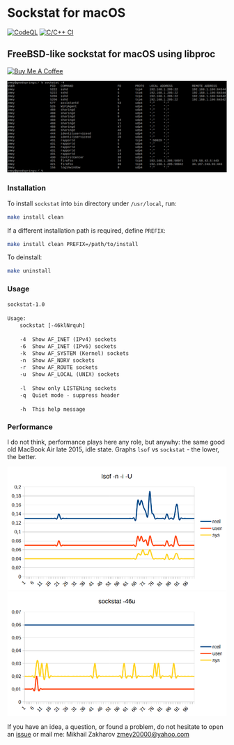 # Sockstat for macOS

[![CodeQL](https://github.com/mezantrop/sockstat/actions/workflows/codeql.yml/badge.svg)](https://github.com/mezantrop/sockstat/actions/workflows/codeql.yml)
[![C/C++ CI](https://github.com/mezantrop/sockstat/actions/workflows/c-cpp-macos.yml/badge.svg)](https://github.com/mezantrop/sockstat/actions/workflows/c-cpp-macos.yml)

## FreeBSD-like sockstat for macOS using libproc

<a href="https://www.buymeacoffee.com/mezantrop" target="_blank"><img src="https://cdn.buymeacoffee.com/buttons/default-orange.png" alt="Buy Me A Coffee" height="41" width="174"></a>

![sockstat](media/sockstat.png)

### Installation

To install `sockstat` into `bin` directory under `/usr/local`, run:

```sh
make install clean
```

If a different installation path is required, define `PREFIX`:

```sh
make install clean PREFIX=/path/to/install
```

To deinstall:

```sh
make uninstall
```

### Usage

```
sockstat-1.0

Usage:
    sockstat [-46klNrquh]

    -4  Show AF_INET (IPv4) sockets
    -6  Show AF_INET (IPv6) sockets
    -k  Show AF_SYSTEM (Kernel) sockets
    -n  Show AF_NDRV sockets
    -r  Show AF_ROUTE sockets
    -u  Show AF_LOCAL (UNIX) sockets

    -l  Show only LISTENing sockets
    -q  Quiet mode - suppress header

    -h  This help message
```

### Performance

I do not think, performance plays here any role, but anywhy: the same good old MacBook Air late 2015, idle state.
Graphs `lsof` vs `sockstat` - the lower, the better.

![lsof](media/lsof_time.png) ![sockstat](media/sockstat_time.png)

If you have an idea, a question, or found a problem, do not hesitate to open an
[issue](https://github.com/mezantrop/sockstat/issues) or mail me: Mikhail Zakharov <zmey20000@yahoo.com>
